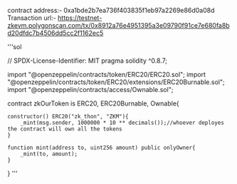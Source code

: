 contract address:- 0xa1bde2b7ea736f403835f1eb97a2269e86d0a08d
Transaction url:- https://testnet-zkevm.polygonscan.com/tx/0x8912a76e4951395a3e09790f91ce7e680fa8bd20dfdc7b4506dd5cc2f1162ec5

'''sol

// SPDX-License-Identifier: MIT
pragma solidity ^0.8.7;

import "@openzeppelin/contracts/token/ERC20/ERC20.sol";
import "@openzeppelin/contracts/token/ERC20/extensions/ERC20Burnable.sol";
import "@openzeppelin/contracts/access/Ownable.sol";

contract zkOurToken is ERC20, ERC20Burnable, Ownable{
    
    constructor() ERC20("zk_thon", "ZKM"){
        _mint(msg.sender, 1000000 * 10 ** decimals());//whoever deployes the contract will own all the tokens 
    }

    function mint(address to, uint256 amount) public onlyOwner{
        _mint(to, amount);
    }
}
'''
